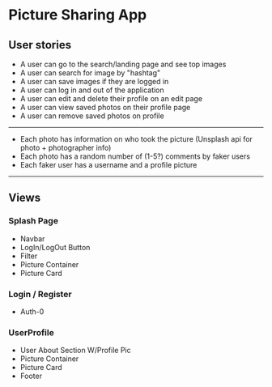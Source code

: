 # Picture Sharing App

## User stories
* A user can go to the search/landing page and see top images 
* A user can search for image by "hashtag" 
* A user can save images if they are logged in
* A user can log in and out of the application
* A user can edit and delete their profile on an edit page 
* A user can view saved photos on their profile page
* A user can remove saved photos on profile 
***

* Each photo has information on who took the picture (Unsplash api for photo + photographer info)
* Each photo has a random number of (1-5?) comments by faker users
* Each faker user has a username and a profile picture 
*** 

## Views
### Splash Page
* Navbar
* LogIn/LogOut Button
* Filter 
* Picture Container
* Picture Card

### Login / Register
* Auth-0

### UserProfile
* User About Section W/Profile Pic 
* Picture Container
* Picture Card
* Footer